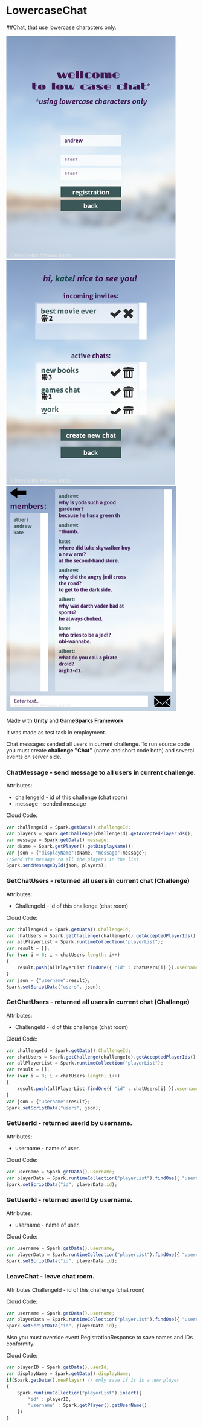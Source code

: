 # LowercaseChat
##Chat, that use lowercase characters only.

![login](/readmeimg/1.png)
![chatroom selection](/readmeimg/2.png)
![chat](/readmeimg/3.png)

Made with [**Unity**](https://unity3d.com) and [**GameSparks Framework**](https://gamesparks.com/)

It was made as test task in employment.

Chat messages sended all users in current challenge.
To run source code you must create **challenge "Chat"** (name and short code both) and several events on server side.

### ChatMessage - send message to all users in current challenge.

Attributes:
* challengeId - id of this challenge (chat room)
* message - sended message

Cloud Code:
```javascript
var challengeId = Spark.getData().challengeId;
var players = Spark.getChallenge(challengeId).getAcceptedPlayerIds();
var message = Spark.getData().message;
var dName = Spark.getPlayer().getDisplayName();
var json = {"displayName":dName, "message":message};
//Send the message to all the players in the list
Spark.sendMessageById(json, players);
```


### GetChatUsers - returned all users in current chat (Challenge)

Attributes:
* ChallengeId - id of this challenge (chat room)

Cloud Code:
```javascript
var challengeId = Spark.getData().ChallengeId;
var chatUsers = Spark.getChallenge(challengeId).getAcceptedPlayerIds();
var allPlayerList = Spark.runtimeCollection("playerList");
var result = [];
for (var i = 0; i < chatUsers.length; i++) 
{
    result.push(allPlayerList.findOne({ "id" : chatUsers[i] }).username); 
}
var json = {"username":result};
Spark.setScriptData("users", json);
```

### GetChatUsers - returned all users in current chat (Challenge)

Attributes:
* ChallengeId - id of this challenge (chat room)

Cloud Code:
```javascript
var challengeId = Spark.getData().ChallengeId;
var chatUsers = Spark.getChallenge(challengeId).getAcceptedPlayerIds();
var allPlayerList = Spark.runtimeCollection("playerList");
var result = [];
for (var i = 0; i < chatUsers.length; i++) 
{
    result.push(allPlayerList.findOne({ "id" : chatUsers[i] }).username); 
}
var json = {"username":result};
Spark.setScriptData("users", json);
```

### GetUserId - returned userId by username.
Attributes:
* username - name of user.

Cloud Code:
```javascript
var username = Spark.getData().username;
var playerData = Spark.runtimeCollection("playerList").findOne({ "username" : username });
Spark.setScriptData("id", playerData.id);
```


### GetUserId - returned userId by username.
Attributes:
* username - name of user.

Cloud Code:
```javascript
var username = Spark.getData().username;
var playerData = Spark.runtimeCollection("playerList").findOne({ "username" : username });
Spark.setScriptData("id", playerData.id);
```

### LeaveChat - leave chat room.
Attributes 
ChallengeId - id of this challenge (chat room)

Cloud Code:
```javascript
var username = Spark.getData().username;
var playerData = Spark.runtimeCollection("playerList").findOne({ "username" : username });
Spark.setScriptData("id", playerData.id);
```


Also you must override event RegistrationResponse to save names and IDs conformity.

Cloud Code:
```javascript
var playerID = Spark.getData().userId;
var displayName = Spark.getData().displayName;
if(Spark.getData().newPlayer) // only save if it is a new player
{
    Spark.runtimeCollection("playerList").insert({
        "id" : playerID,
        "username" : Spark.getPlayer().getUserName()
    })
}
```